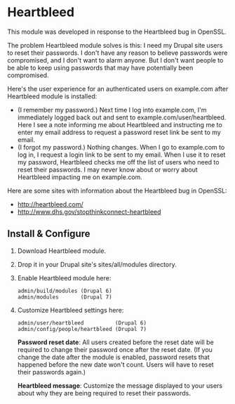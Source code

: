 Heartbleed
==========

This module was developed in response to the Heartbleed bug in OpenSSL.

The problem Heartbleed module solves is this: I need my Drupal site users to
reset their passwords. I don't have any reason to believe passwords were
compromised, and I don't want to alarm anyone. But I don't want people to be
able to keep using passwords that may have potentially been compromised.

Here's the user experience for an authenticated users on example.com after Heartbleed
module is installed:

 - (I remember my password.) Next time I log into example.com, I'm immediately
   logged back out and sent to example.com/user/heartbleed. Here I see a note
   informing me about Heartbleed and instructing me to enter my email address to
   request a password reset link be sent to my email.
 - (I forgot my password.) Nothing changes. When I go to example.com to log in,
   I request a login link to be sent to my email. When I use it to reset my
   password, Heartbleed checks me off the list of users who need to reset their
   passwords. I may never know about or worry about Heartbleed impacting me on
   example.com.

Here are some sites with information about the Heartbleed bug in OpenSSL:
 - http://heartbleed.com/
 - http://www.dhs.gov/stopthinkconnect-heartbleed


Install & Configure
-------------------

 1. Download Heartbleed module.

 2. Drop it in your Drupal site's sites/all/modules directory.

 3. Enable Heartbleed module here:

        admin/build/modules (Drupal 6)
        admin/modules       (Drupal 7)
 
 4. Customize Heartbleed settings here:

        admin/user/heartbleed          (Drupal 6)
        admin/config/people/heartbleed (Drupal 7)

      **Password reset date**: All users created before the reset date
      will be required to change their password once after the reset date. (If
      you change the date after the module is enabled, password resets that
      happened before the new date won't count. Users will have to reset their
      passwords again.)

      **Heartbleed message**: Customize the message displayed to your users about
      why they are being required to reset their passwords.

